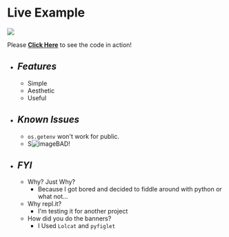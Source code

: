 # Live Example
![](https://media.discordapp.net/attachments/661208614589038603/819580925582114856/unknown.png)


Please **[Click Here](https://repl.it/@Simer00/Password-Generator?v=1)** to see the code in action!

* ## __*Features*__
  * Simple
  * Aesthetic
  * Useful
 
* ## __*Known Issues*__
  * `os.getenv` won't work for public.
  * S![image](https://user-images.githubusercontent.com/76672732/110804861-aa7e1780-82d4-11eb-965f-c82014a09b0a.png)BAD!

* ## __*FYI*__
  * Why? Just Why?
    * Because I got bored and decided to fiddle around with python or what not...
  * Why repl.it?
    * I'm testing it for another project
  * How did you do the banners?
    * I Used `Lolcat` and `pyfiglet`
